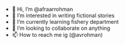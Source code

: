 - 👋 Hi, I’m @afraarrohman
- 👀 I’m interested in writing fictional stories
- 🌱 I’m currently learning fishery department
- 💞️ I’m looking to collaborate on anything
- 📫 How to reach me ig (@avrohman)

<!---
afraarrohman/afraarrohman is a ✨ special ✨ repository because its `README.md` (this file) appears on your GitHub profile.
You can click the Preview link to take a look at your changes.
--->
